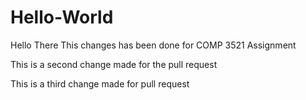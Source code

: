 # Hello-World
Hello There
This changes has been done for COMP 3521 Assignment

This is a second change made for the pull request

This is a third change made for pull request
